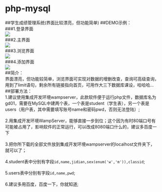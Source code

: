 # php-mysql
##学生成绩管理系统(界面比较漂亮，但功能简单)
##DEMO示例：</br>
###1.登录界面
<br>![](https://github.com/6688jingtian/php-mysql/raw/master/images/one.png)</br>
###2.主界面
<br>![](https://github.com/6688jingtian/php-mysql/raw/master/images/two.png)</br>
###3.浏览界面
<br>![](https://github.com/6688jingtian/php-mysql/raw/master/images/three.png)</br>
###4.添加界面
<br>![](https://github.com/6688jingtian/php-mysql/raw/master/images/four.png)</br>
##简介：
<br>界面漂亮，但功能较简单，浏览界面可实现对数据的增删改查，查询可高级查询，用到了limit语句，剩余所有链接指向首页，可用作大三下数据库课设，哈哈哈...</br>
##部署方法：
<br>1.建议使用集成开发环境wampserver，此款软件便于运行php文件，数据库名为gd01，需要在MySQL中建两个表，一个表是student（学生表），另一个表是users（用户表，其中需要填写账号name和密码pwd，否则无法登陆）;</br>
<br>2.用集成开发环境WampServer，能够直接一步到位；这个因为有时80端口号有可能被占用了，影响软件的正常运行，可以改成8080端口什么的，建议多百度一下</br>
<br>3.把你所下载的全部文件放到集成开发环境wampserver的localhost文件夹下，就可以了；</br>
<br>4.student表中分别有字段`id,name,jidian,sex(enum('w','m')),classid`;</br>
<br>5.users表中分别有字段`id,name,pwd`;</br>
<br>6.建议多用百度，百度一下，你就知道;</br>

